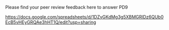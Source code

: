 Please find your peer review feedback here to answer PD9

https://docs.google.com/spreadsheets/d/1DZyGKdMg3g5XBMGRlDz6QUb0EcB5vHEyGRQAe3hHT1Q/edit?usp=sharing
